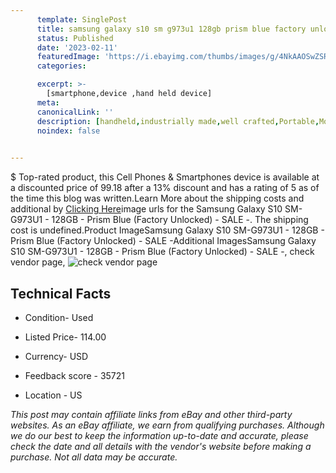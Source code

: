 ```yaml
---
      template: SinglePost
      title: samsung galaxy s10 sm g973u1 128gb prism blue factory unlocked sale 
      status: Published
      date: '2023-02-11'
      featuredImage: 'https://i.ebayimg.com/thumbs/images/g/4NkAAOSwZSRjoJp8/s-l225.jpg'
      categories: 

      excerpt: >-
        [smartphone,device ,hand held device]
      meta:
      canonicalLink: ''
      description: [handheld,industrially made,well crafted,Portable,Mobile,Compact,Convenient,Lightweight,Maneuverable,Man-portable,Miniature,Carriable,Hand-held,Light,Holdable,Transportable,Mobile device,Pocket-sized,On-the-go,Wireless,Cordless,Compact size,Convenient size, smartphone,device ,hand held device]
      noindex: false

        
---
```

$
    Top-rated product, this Cell Phones & Smartphones device is available at a discounted price of 99.18 after a 13% discount and has a rating of 5 as of the time this blog was written.Learn More about the shipping costs and additional by [Clicking Here](https://www.ebay.com/itm/255886627325?hash=item3b940811fd%3Ag%3A4NkAAOSwZSRjoJp8&mkevt=1&mkcid=1&mkrid=711-53200-19255-0&campid=%253CePNCampaignId%253E&customid=%253CreferenceId%253E&toolid=10049)image urls for the Samsung Galaxy S10 SM-G973U1 - 128GB - Prism Blue (Factory Unlocked) - SALE -. The shipping cost is undefined.Product ImageSamsung Galaxy S10 SM-G973U1 - 128GB - Prism Blue (Factory Unlocked) - SALE -Additional ImagesSamsung Galaxy S10 SM-G973U1 - 128GB - Prism Blue (Factory Unlocked) - SALE -, check vendor page, ![check vendor page](https://origin-galleryplus.ebayimg.com/ws/web/255886627325_2_0_1/225x225.jpg,https://origin-galleryplus.ebayimg.com/ws/web/255886627325_3_0_1/225x225.jpg,https://origin-galleryplus.ebayimg.com/ws/web/255886627325_4_0_1/225x225.jpg,https://origin-galleryplus.ebayimg.com/ws/web/255886627325_5_0_1/225x225.jpg,https://origin-galleryplus.ebayimg.com/ws/web/255886627325_6_0_1/225x225.jpg,https://origin-galleryplus.ebayimg.com/ws/web/255886627325_7_0_1/225x225.jpg,https://origin-galleryplus.ebayimg.com/ws/web/255886627325_8_0_1/225x225.jpg,https://origin-galleryplus.ebayimg.com/ws/web/255886627325_9_0_1/225x225.jpg,https://origin-galleryplus.ebayimg.com/ws/web/255886627325_10_0_1/225x225.jpg,https://origin-galleryplus.ebayimg.com/ws/web/255886627325_11_0_1/225x225.jpg,https://origin-galleryplus.ebayimg.com/ws/web/255886627325_12_0_1/225x225.jpg,https://origin-galleryplus.ebayimg.com/ws/web/255886627325_13_0_1/225x225.jpg,https://origin-galleryplus.ebayimg.com/ws/web/255886627325_14_0_1/225x225.jpg,https://origin-galleryplus.ebayimg.com/ws/web/255886627325_15_0_1/225x225.jpg,https://origin-galleryplus.ebayimg.com/ws/web/255886627325_16_0_1/225x225.jpg)
    
    

 ## Technical Facts 



     
      

 - Condition- Used 


      

 - Listed Price- 114.00 


      

 - Currency- USD 


      

 - Feedback score - 35721 


      

 - Location - US 


      
      

 *_This post may contain affiliate links from eBay and other third-party websites. As an eBay affiliate, we earn from qualifying purchases. Although we do our best to keep the information up-to-date and accurate, please check the date and all details with the vendor's website before making a purchase. Not all data may be accurate._*



    
    
    
    
    